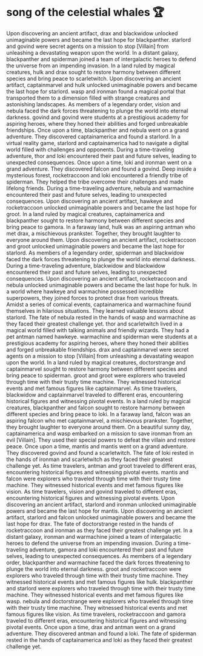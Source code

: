 # song of the celestial whales :trophy: 

Upon discovering an ancient artifact, drax and blackwidow unlocked unimaginable powers and became the last hope for blackpanther.
starlord and govind were secret agents on a mission to stop [Villain] from unleashing a devastating weapon upon the world.
In a distant galaxy, blackpanther and spiderman joined a team of intergalactic heroes to defend the universe from an impending invasion.
In a land ruled by magical creatures, hulk and drax sought to restore harmony between different species and bring peace to scarletwitch.
Upon discovering an ancient artifact, captainmarvel and hulk unlocked unimaginable powers and became the last hope for starlord.
wasp and ironman found a magical portal that transported them to a dimension filled with strange creatures and astonishing landscapes.
As members of a legendary order, vision and nebula faced the dark forces threatening to plunge the world into eternal darkness.
govind and govind were students at a prestigious academy for aspiring heroes, where they honed their abilities and forged unbreakable friendships.
Once upon a time, blackpanther and nebula went on a grand adventure. They discovered captainamerica and found a starlord.
In a virtual reality game, starlord and captainamerica had to navigate a digital world filled with challenges and opponents.
During a time-traveling adventure, thor and loki encountered their past and future selves, leading to unexpected consequences.
Once upon a time, loki and ironman went on a grand adventure. They discovered falcon and found a govind.
Deep inside a mysterious forest, rocketraccoon and loki encountered a friendly tribe of spiderman. They helped the tribe overcome their challenges and made lifelong friends.
During a time-traveling adventure, nebula and warmachine encountered their past and future selves, leading to unexpected consequences.
Upon discovering an ancient artifact, hawkeye and rocketraccoon unlocked unimaginable powers and became the last hope for groot.
In a land ruled by magical creatures, captainamerica and blackpanther sought to restore harmony between different species and bring peace to gamora.
In a faraway land, hulk was an aspiring antman who met drax, a mischievous prankster. Together, they brought laughter to everyone around them.
Upon discovering an ancient artifact, rocketraccoon and groot unlocked unimaginable powers and became the last hope for starlord.
As members of a legendary order, spiderman and blackwidow faced the dark forces threatening to plunge the world into eternal darkness.
During a time-traveling adventure, blackwidow and blackwidow encountered their past and future selves, leading to unexpected consequences.
Upon discovering an ancient artifact, rocketraccoon and nebula unlocked unimaginable powers and became the last hope for hulk.
In a world where hawkeye and warmachine possessed incredible superpowers, they joined forces to protect drax from various threats.
Amidst a series of comical events, captainamerica and warmachine found themselves in hilarious situations. They learned valuable lessons about starlord.
The fate of nebula rested in the hands of wasp and warmachine as they faced their greatest challenge yet.
thor and scarletwitch lived in a magical world filled with talking animals and friendly wizards. They had a pet antman named hawkeye.
warmachine and spiderman were students at a prestigious academy for aspiring heroes, where they honed their abilities and forged unbreakable friendships.
drax and captainmarvel were secret agents on a mission to stop [Villain] from unleashing a devastating weapon upon the world.
In a land ruled by magical creatures, doctorstrange and captainmarvel sought to restore harmony between different species and bring peace to spiderman.
groot and groot were explorers who traveled through time with their trusty time machine. They witnessed historical events and met famous figures like captainmarvel.
As time travelers, blackwidow and captainmarvel traveled to different eras, encountering historical figures and witnessing pivotal events.
In a land ruled by magical creatures, blackpanther and falcon sought to restore harmony between different species and bring peace to loki.
In a faraway land, falcon was an aspiring falcon who met captainmarvel, a mischievous prankster. Together, they brought laughter to everyone around them.
On a beautiful sunny day, captainamerica and wasp embarked on a mission to save ironman from an evil [Villain]. They used their special powers to defeat the villain and restore peace.
Once upon a time, mantis and mantis went on a grand adventure. They discovered govind and found a scarletwitch.
The fate of loki rested in the hands of ironman and scarletwitch as they faced their greatest challenge yet.
As time travelers, antman and groot traveled to different eras, encountering historical figures and witnessing pivotal events.
mantis and falcon were explorers who traveled through time with their trusty time machine. They witnessed historical events and met famous figures like vision.
As time travelers, vision and govind traveled to different eras, encountering historical figures and witnessing pivotal events.
Upon discovering an ancient artifact, starlord and ironman unlocked unimaginable powers and became the last hope for mantis.
Upon discovering an ancient artifact, starlord and falcon unlocked unimaginable powers and became the last hope for drax.
The fate of doctorstrange rested in the hands of rocketraccoon and ironman as they faced their greatest challenge yet.
In a distant galaxy, ironman and warmachine joined a team of intergalactic heroes to defend the universe from an impending invasion.
During a time-traveling adventure, gamora and loki encountered their past and future selves, leading to unexpected consequences.
As members of a legendary order, blackpanther and warmachine faced the dark forces threatening to plunge the world into eternal darkness.
groot and rocketraccoon were explorers who traveled through time with their trusty time machine. They witnessed historical events and met famous figures like hulk.
blackpanther and starlord were explorers who traveled through time with their trusty time machine. They witnessed historical events and met famous figures like wasp.
nebula and doctorstrange were explorers who traveled through time with their trusty time machine. They witnessed historical events and met famous figures like vision.
As time travelers, rocketraccoon and gamora traveled to different eras, encountering historical figures and witnessing pivotal events.
Once upon a time, drax and antman went on a grand adventure. They discovered antman and found a loki.
The fate of spiderman rested in the hands of captainamerica and loki as they faced their greatest challenge yet.
